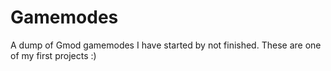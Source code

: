 # Gamemodes
A dump of Gmod gamemodes I have started by not finished. These are one of my first projects :)

